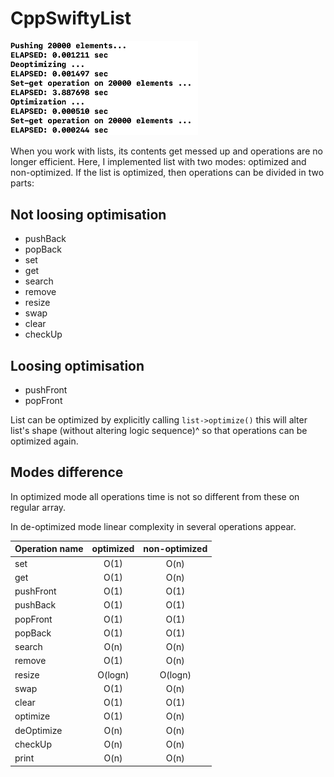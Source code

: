 # CppSwiftyList

<img src="https://github.com/AlexRoar/CppSwiftyList/raw/main/Images/SpeedTest.png" width="300px">

When you work with lists, its contents get messed up and operations are no longer efficient. Here, I implemented list with two modes: optimized and non-optimized. 
If the list is optimized, then operations can be divided in two parts:

## Not loosing optimisation
- pushBack
- popBack
- set
- get
- search
- remove
- resize
- swap
- clear
- checkUp

## Loosing optimisation
- pushFront
- popFront

List can be optimized by explicitly calling `list->optimize()` this will alter list's shape (without altering logic sequence)^ so that operations can be optimized again.

## Modes difference 
In optimized mode all operations time is not so different from these on regular array.

In de-optimized mode linear complexity in several operations appear.

| Operation name | optimized | non-optimized |
|----------------|:---------:|:-------------:|
| set            |    O(1)   |      O(n)     |
| get            |    O(1)   |      O(n)     |
| pushFront      |    O(1)   |      O(1)     |
| pushBack       |    O(1)   |      O(1)     |
| popFront       |    O(1)   |      O(1)     |
| popBack        |    O(1)   |      O(1)     |
| search         |    O(n)   |      O(n)     |
| remove         |    O(1)   |      O(n)     |
| resize         |  O(logn)  |    O(logn)    |
| swap           |    O(1)   |      O(n)     |
| clear          |    O(1)   |      O(1)     |
| optimize       |    O(1)   |      O(n)     |
| deOptimize     |    O(n)   |      O(n)     |
| checkUp        |    O(n)   |      O(n)     |
| print          |    O(n)   |      O(n)     |

